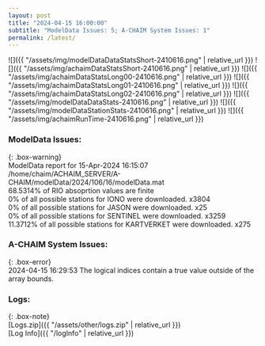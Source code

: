 ```yaml
---
layout: post
title: "2024-04-15 16:00:00"
subtitle: "ModelData Issues: 5; A-CHAIM System Issues: 1"
permalink: /latest/
---
```


![]({{ "/assets/img/modelDataDataStatsShort-2410616.png" | relative_url }})
![]({{ "/assets/img/achaimDataStatsShort-2410616.png" | relative_url }})
![]({{ "/assets/img/achaimDataStatsLong00-2410616.png" | relative_url }})
![]({{ "/assets/img/achaimDataStatsLong01-2410616.png" | relative_url }})
![]({{ "/assets/img/achaimDataStatsLong02-2410616.png" | relative_url }})
![]({{ "/assets/img/modelDataDataStats-2410616.png" | relative_url }})
![]({{ "/assets/img/modelDataStationStats-2410616.png" | relative_url }})
![]({{ "/assets/img/achaimRunTime-2410616.png" | relative_url }})


### ModelData Issues:  
  
{: .box-warning}  
 ModelData report for 15-Apr-2024 16:15:07   
 /home/chaim/ACHAIM_SERVER/A-CHAIM/modelData/2024/106/16/modelData.mat   
 68.5314% of RIO absoprtion values are finite   
 0% of all possible stations for IONO were downloaded. x3804   
 0% of all possible stations for JASON were downloaded. x25   
 0% of all possible stations for SENTINEL were downloaded. x3259   
 11.3712% of all possible stations for KARTVERKET were downloaded. x275   
  
### A-CHAIM System Issues:  
  
{: .box-error}  
2024-04-15 16:29:53 The logical indices contain a true value outside of the array bounds.  

### Logs:  
  
{: .box-note}  
[Logs.zip]({{ "/assets/other/logs.zip" | relative_url }})  
[Log Info]({{ "/logInfo" | relative_url }})  
